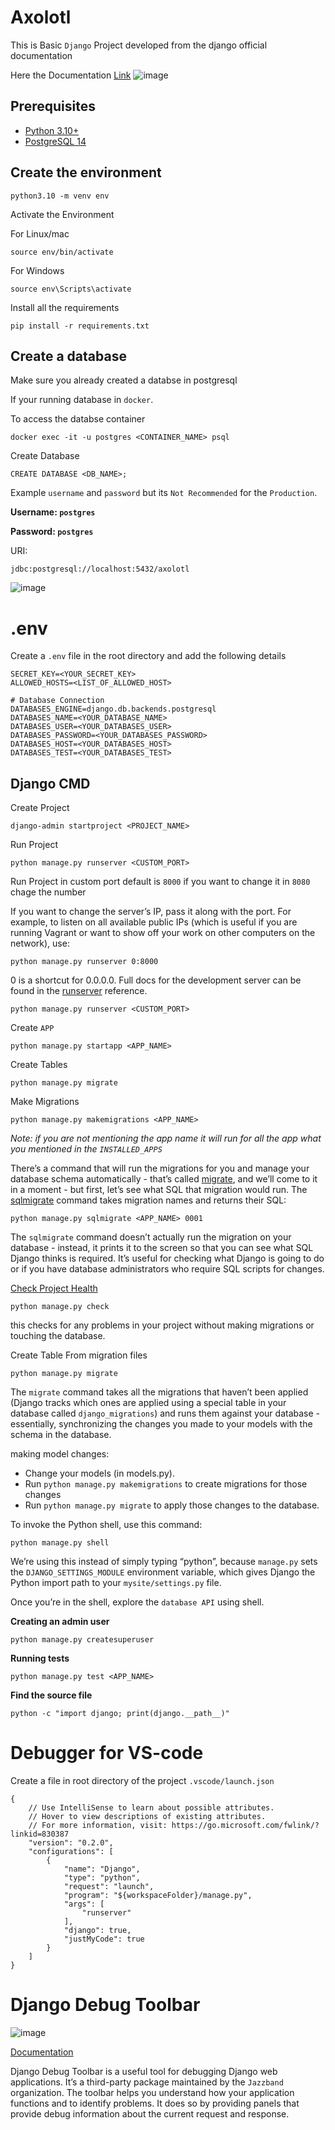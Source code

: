 # Axolotl

This is Basic `Django` Project developed from the django official documentation

Here the Documentation [Link](https://docs.djangoproject.com/en/4.0/intro/tutorial01/)
![image](https://user-images.githubusercontent.com/96291963/235639363-87361b30-a868-45f4-95be-479a0f194dba.png)


## Prerequisites

- [Python 3.10+](https://www.python.org/downloads/)
- [PostgreSQL 14](https://github.com/Antony-M1/docker-postgresql)

## Create the environment

```
python3.10 -m venv env
```
Activate the Environment

For Linux/mac
```
source env/bin/activate
```

For Windows
```
source env\Scripts\activate
```

Install all the requirements

```
pip install -r requirements.txt
```

## Create a database

Make sure you already created a databse in postgresql

If your running database in `docker`.

To access the databse container

```
docker exec -it -u postgres <CONTAINER_NAME> psql
```

Create Database

```
CREATE DATABASE <DB_NAME>;
```

Example `username` and `password` but its `Not Recommended` for the `Production`.

**Username: `postgres`**

**Password: `postgres`**

URI:

```
jdbc:postgresql://localhost:5432/axolotl
```

![image](https://user-images.githubusercontent.com/96291963/234267158-3898de90-6530-4f75-8ce2-a9fd847e8b23.png)

# .env

Create a `.env` file in the root directory and add the following details

```
SECRET_KEY=<YOUR_SECRET_KEY>
ALLOWED_HOSTS=<LIST_OF_ALLOWED_HOST>

# Database Connection
DATABASES_ENGINE=django.db.backends.postgresql
DATABASES_NAME=<YOUR_DATABASE_NAME>
DATABASES_USER=<YOUR_DATABASES_USER>
DATABASES_PASSWORD=<YOUR_DATABASES_PASSWORD>
DATABASES_HOST=<YOUR_DATABASES_HOST>
DATABASES_TEST=<YOUR_DATABASES_TEST>
```

## Django CMD

Create Project

```
django-admin startproject <PROJECT_NAME>
```

Run Project

```
python manage.py runserver <CUSTOM_PORT>
```

Run Project in custom port default is `8000` if you want to change it in `8080` chage the number

If you want to change the server’s IP, pass it along with the port. For example, to listen on all available public IPs (which is useful if you are running Vagrant or want to show off your work on other computers on the network), use:

`python manage.py runserver 0:8000`

0 is a shortcut for 0.0.0.0. Full docs for the development server can be found in the [runserver](https://docs.djangoproject.com/en/4.0/ref/django-admin/#django-admin-runserver) reference.

```
python manage.py runserver <CUSTOM_PORT>
```
Create `APP`
```
python manage.py startapp <APP_NAME>
```

Create Tables
```
python manage.py migrate
```
Make Migrations
```
python manage.py makemigrations <APP_NAME>
```
*Note: if you are not mentioning the app name it will run for all the app what you mentioned in the `INSTALLED_APPS`*

There’s a command that will run the migrations for you and manage your database schema automatically - that’s called [migrate](https://docs.djangoproject.com/en/4.0/ref/django-admin/#django-admin-migrate), and we’ll come to it in a moment - but first, let’s see what SQL that migration would run. The [sqlmigrate](https://docs.djangoproject.com/en/4.0/ref/django-admin/#django-admin-sqlmigrate) command takes migration names and returns their SQL:
```
python manage.py sqlmigrate <APP_NAME> 0001
```
The `sqlmigrate` command doesn’t actually run the migration on your database - instead, it prints it to the screen so that you can see what SQL Django thinks is required. It’s useful for checking what Django is going to do or if you have database administrators who require SQL scripts for changes.

[Check Project Health](https://docs.djangoproject.com/en/4.0/ref/django-admin/#django-admin-check)
```
python manage.py check
```
this checks for any problems in your project without making migrations or touching the database.

Create Table From migration files
```
python manage.py migrate
```
The `migrate` command takes all the migrations that haven’t been applied (Django tracks which ones are applied using a special table in your database called `django_migrations`) and runs them against your database - essentially, synchronizing the changes you made to your models with the schema in the database.

making model changes:
* Change your models (in models.py).
* Run `python manage.py makemigrations` to create migrations for those changes
* Run `python manage.py migrate` to apply those changes to the database.

To invoke the Python shell, use this command:
```
python manage.py shell
```
We’re using this instead of simply typing “python”, because `manage.py` sets the `DJANGO_SETTINGS_MODULE` environment variable, which gives Django the Python import path to your `mysite/settings.py` file.

Once you’re in the shell, explore the `database API` using shell.

**Creating an admin user**
```
python manage.py createsuperuser
```

**Running tests**
```
python manage.py test <APP_NAME>
```

**Find the source file**
```
python -c "import django; print(django.__path__)"
```

# Debugger for VS-code
Create a file in root directory of the project `.vscode/launch.json`
```
{
    // Use IntelliSense to learn about possible attributes.
    // Hover to view descriptions of existing attributes.
    // For more information, visit: https://go.microsoft.com/fwlink/?linkid=830387
    "version": "0.2.0",
    "configurations": [
        {
            "name": "Django",
            "type": "python",
            "request": "launch",
            "program": "${workspaceFolder}/manage.py",
            "args": [
                "runserver"
            ],
            "django": true,
            "justMyCode": true
        }
    ]
}
```

# Django Debug Toolbar
![image](https://user-images.githubusercontent.com/96291963/235638984-88afc2eb-8080-4890-9a7e-ccf51e35f844.png)

[Documentation](https://docs.djangoproject.com/en/4.2/intro/tutorial08/#installing-django-debug-toolbar)

Django Debug Toolbar is a useful tool for debugging Django web applications. It’s a third-party package maintained by the `Jazzband` organization. The toolbar helps you understand how your application functions and to identify problems. It does so by providing panels that provide debug information about the current request and response.
